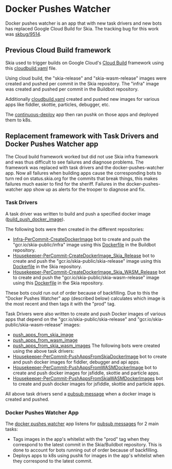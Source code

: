 Docker Pushes Watcher
=====================

Docker pushes watcher is an app that with new task drivers and new bots has replaced
Google Cloud Build for Skia. The tracking bug for this work was [skbug/9514](https://bugs.chromium.org/p/skia/issues/detail?id=9514).


## Previous Cloud Build framework

Skia used to trigger builds on Google Cloud's [Cloud Build](https://cloud.google.com/cloud-build/)
framework using this [cloudbuild.yaml](https://skia.googlesource.com/skia/+/6f217e0f8d2e5f06e36d426becd818aeefe39919/docker/cloudbuild.yaml) file.

Using cloud build, the "skia-release" and "skia-wasm-release" images were created and pushed per commit in the Skia
repository. The "infra" image was created and pushed per commit in the Buildbot repository.

Additionally [cloudbuild.yaml](https://skia.googlesource.com/skia/+/6f217e0f8d2e5f06e36d426becd818aeefe39919/docker/cloudbuild.yaml) created and pushed
new images for various apps like fiddler, skottie, particles, debugger, etc.

The [continuous-deploy](https://skia.googlesource.com/buildbot/+/1985cd594e9f8c7bdec82b89e110df7466ee3cf8/kube/go/continuous-deploy/) app then ran pushk
on those apps and deployed them to k8s.


## Replacement framework with Task Drivers and Docker Pushes Watcher app

The Cloud build framework worked but did not use Skia infra framework and was thus difficult to see
failures and diagnose problems. The framework was replaced with task drivers and the docker-pushes-watcher app.
Now all failures when building apps cause the corresponding bots to turn red on status.skia.org for the
commits that break things, this makes failures much easier to find for the sheriff.
Failures in the docker-pushes-watcher app show up as alerts for the trooper to diagnose and fix.


### Task Drivers

A task driver was written to build and push a specified docker image ([build_push_docker_image](https://skia.googlesource.com/buildbot/+/master/infra/bots/task_drivers/build_push_docker_image/)).

The following bots were then created in the different repositories:
* [Infra-PerCommit-CreateDockerImage](https://status.skia.org/repo/infra?commit_label=author&filter=search&search_value=CreateDockerImage) bot to create and push the "gcr.io/skia-public/infra" image using this [Dockerfile](https://skia.googlesource.com/buildbot/+/master/docker/Dockerfile) in the Buildbot repository.
* [Housekeeper-PerCommit-CreateDockerImage_Skia_Release](https://status.skia.org/repo/skia?commit_label=author&filter=search&search_value=CreateDockerImage_Skia_Release) bot to create and push the "gcr.io/skia-public/skia-release" image using this [Dockerfile](https://skia.googlesource.com/skia/+/master/docker/skia-release/Dockerfile) in the Skia repository.
* [Housekeeper-PerCommit-CreateDockerImage_Skia_WASM_Release](https://status.skia.org/repo/skia?commit_label=author&filter=search&search_value=CreateDockerImage_Skia_WASM_Release) bot to create and push the "gcr.io/skia-public/skia-wasm-release" image using this [Dockerfile](https://skia.googlesource.com/skia/+/master/docker/skia-wasm-release/Dockerfile) in the Skia repository.

These bots could run out of order because of backfilling. Due to this the "Docker Pushes Watcher" app (described below) calculates which image is the
most recent and then tags it with the "prod" tag.

Task Drivers were also written to create and push Docker images of various apps that depend on the "gcr.io/skia-public/skia-release" and "gcr.io/skia-public/skia-wasm-release" images:
* [push_apps_from_skia_image](https://skia.googlesource.com/buildbot/+/master/infra/bots/task_drivers/push_apps_from_skia_image/)
* [push_apps_from_wasm_image](https://skia.googlesource.com/buildbot/+/master/infra/bots/task_drivers/push_apps_from_wasm_image/)
* [push_apps_from_skia_wasm_images](https://skia.googlesource.com/buildbot/+/master/infra/bots/task_drivers/push_apps_from_skia_wasm_images/)
The following bots were created using the above task drivers:
* [Housekeeper-PerCommit-PushAppsFromSkiaDockerImage](https://status.skia.org/repo/skia?commit_label=author&filter=search&search_value=PushAppsFromSkiaDockerImage) bot to create and push docker images for fiddler, debugger and api apps.
* [Housekeeper-PerCommit-PushAppsFromWASMDockerImage](https://status.skia.org/repo/skia?commit_label=author&filter=search&search_value=PushAppsFromWASMDockerImage) bot to create and push docker images for jsfiddle, skottie and particle apps.
* [Housekeeper-PerCommit-PushAppsFromSkiaWASMDockerImages](https://status.skia.org/repo/skia?commit_label=author&filter=search&search_value=PushAppsFromSkiaWASMDockerImages) bot to create and push docker images for jsfiddle, skottie and particle apps.

All above task drivers send a [pubsub message](https://skia.googlesource.com/buildbot/+/master/go/docker/build/pubsub/pubsub.go#15) when a docker image is created and pushed.


### Docker Pushes Watcher App

The [docker pushes watcher](https://skia.googlesource.com/buildbot/+/master/docker_pushes_watcher/) app listens for [pubsub messages](https://skia.googlesource.com/buildbot/+/master/go/docker/build/pubsub/pubsub.go#15) for 2 main tasks:
* Tags images in the app's whitelist with the "prod" tag when they correspond to the latest commit in the Skia/Buildbot repository. This is done to account for bots running out of order because of backfilling.
* Deploys apps to k8s using pushk for images in the app's whitelist when they correspond to the latest commit.
